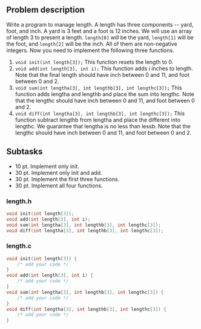 ## Problem description ##

Write a program to manage length. A length has three components -- yard, foot, and inch. A yard is 3 feet and a foot is 12 inches. We will use an array of length 3 to present a length. `length[0]` will be the yard, `length[1]` will be the foot, and `length[2]` will be the inch. All of them are non-negative integers. Now you need to implement the following three functions.

1. `void init(int length[3]);`
This function resets the length to 0.
2. `void add(int length[3], int i);`
This function adds i inches to length. Note that the final length should have inch between 0 and 11, and foot between 0 and 2.  
3. `void sum(int lengtha[3], int lengthb[3], int lengthc[3]);`
This function adds lengtha and lengthb and place the sum into lengthc. Note that the lengthc should have inch between 0 and 11, and foot between 0 and 2.
4. `void diff(int lengtha[3], int lengthb[3], int lengthc[3]);`
This function subtract lengthb from lengtha and place the different into lengthc. We guarantee that lengtha is no less than lessb. Note that the lengthc should have inch between 0 and 11, and foot between 0 and 2.

## Subtasks ##

* 10 pt. Implement only init.
* 30 pt. Implement only init and add.
* 30 pt. Implement the first three functions.
* 30 pt. Implement all four functions.

### length.h ###
```c
void init(int length[3]);
void add(int length[3], int i);
void sum(int lengtha[3], int lengthb[3], int lengthc[3]);
void diff(int lengtha[3], int lengthb[3], int lengthc[3]);
```

### length.c ###
```c
void init(int length[3]) {
    /* add your code */
}
void add(int length[3], int i) {
    /* add your code */
}
void sum(int lengtha[3], int lengthb[3], int lengthc[3]) {
    /* add your code */
}
void diff(int lengtha[3], int lengthb[3], int lengthc[3]) {
    /* add your code */
}
```